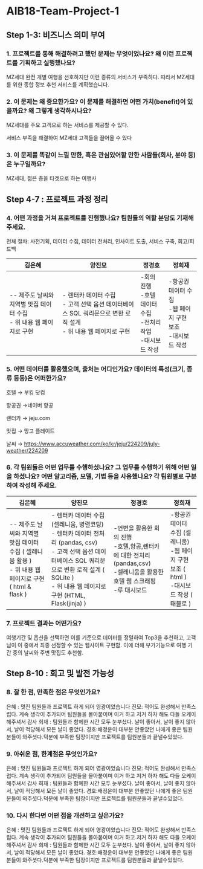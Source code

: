 # AIB18-Team-Project-1

## Step 1-3: 비즈니스 의미 부여
### 1. 프로젝트를 통해 해결하려고 했던 문제는 무엇이었나요? 왜 이런 프로젝트를 기획하고 실행했나요? 
MZ세대 완전 개별 여행을 선호하지만 이런 종류의 서비스가 부족하다. 따라서 MZ세대를 위한 종합 정보 추천 서비스를 계획했습니다. 
### 2. 이 문제는 왜 중요한가요? 이 문제를 해결하면 어떤 가치(benefit)이 있을까요? 왜 그렇게 생각하시나요? 
MZ세대를 주요 고객으로 하는 서비스를 제공할 수 있다.

서비스 부족을 해결하여 MZ세대 고객들을 끌어올 수 있다
### 3. 이 문제를 똑같이 느낄 만한, 혹은 관심있어할 만한 사람들(회사, 분야 등)은 누구일까요? 
MZ세대, 젊은 층을 타겟으로 하는 여행사

## Step 4-7 : 프로젝트 과정 정리 

### 4. 어떤 과정을 거쳐 프로젝트를 진행했나요? 팀원들의 역할 분담도 기재해 주세요.
전체 절차: 사전기획, 데이터 수집, 데이터 전처리, 인사이트 도출, 서비스 구축, 회고/피드백

김은혜 | 양진모 | 정경호 | 정희재
-- | -- | -- | --
-- 제주도 날씨와 지역별 맛집 데이터 수집 <br> - 위 내용 웹 페이지로 구현 | - 렌터카 데이터 수집 <br> - 고객 선택 옵션 데이터베이스 SQL 쿼리문으로 변환 로직 설계 <br> - 위 내용 웹 페이지로 구현 | -회의 진행 <br> -호텔 데이터 수집 <br> -전처리 작업 <br> -대시보드 작성 | -항공권 데이터 수집 <br> -웹 페이지 구현 보조 <br> -대시보드 작성
### 5. 어떤 데이터를 활용했으며, 출처는 어디인가요? 데이터의 특성(크기, 종류 등등)은 어떠한가요?   
호텔 → 부킹 닷컴

항공권 →네이버 항공

렌터카 → jeju.com

맛집 → 망고 플레이트

날씨 → https://www.accuweather.com/ko/kr/jeju/224209/july-weather/224209
### 6. 각 팀원들은 어떤 업무를 수행하셨나요? 그 업무를 수행하기 위해 어떤 일을 하셨나요? 어떤 알고리즘, 모델, 기법 등을 사용했나요? 각 팀원별로 구분하여 작성해 주세요.  
김은혜 | 양진모 | 정경호 | 정희재
-- | -- | -- | --
-- 제주도 날씨와 지역별 맛집 데이터 수집 ( 셀레니움 활용 ) <br> - 위 내용 웹 페이지로 구현 ( html & flask ) | - 렌터카 데이터 수집 (셀레니움, 병렬코딩) <br> - 렌터카 데이터 전처리 (pandas, csv) <br> - 고객 선택 옵션 데이터베이스 SQL 쿼리문으로 변환 로직 설계 ( SQLite ) <br> - 위 내용 웹 페이지로 구현 (HTML, Flask(jinja) ) | -언변을 활용한 회의 진행 <br> -호텔,항공,렌터카에 대한 전처리(pandas,csv) <br> -셀레니움을 활용한 호텔 웹 스크래핑 <br> -루 대시보드 | -항공권 데이터 수집 (셀레니움) <br> -웹 페이지 구현 보조  ( html ) <br> -대시보드 작성 ( 태블로 )

### 7. 프로젝트 결과는 어떤가요?
여행기간 및 옵션을 선택하면 이를 기준으로 데이터를 정렬하여 Top3을 추천하고, 고객님이 이 중에서 최종 선정할 수 있는 웹사이트 구현함. 이에 더해 부가기능으로 여행 기간 중의 날씨와 주변 맛집도 추천함.

## Step 8-10 : 회고 및 발전 가능성
### 8. 잘 한 점, 만족한 점은 무엇인가요? 
은혜 : 멋진 팀원들과 프로젝트 하게 되어 영광이었습니다 
진모: 적어도 완성해서 만족스럽다. 계속 생각이 추가되어 팀원들을 몰아붙이며 이거 하고 저거 하자 해도 다들 오케이 해주셔서 감사
희재 : 팀원들과 함께한 시간 모두 눈부셨다. 날이 좋아서, 날이 좋지 않아서, 날이 적당해서 모든 날이 좋았다.
경호:배정운이 대부분 안좋았던 나에게 좋은 팀원분들이 와주셧다.덕분에 부족한 팀장이지만 프로젝트를 팀원분들과 끝낼수있었다.
### 9. 아쉬운 점, 한계점은 무엇인가요?
은혜 : 멋진 팀원들과 프로젝트 하게 되어 영광이었습니다 
진모: 적어도 완성해서 만족스럽다. 계속 생각이 추가되어 팀원들을 몰아붙이며 이거 하고 저거 하자 해도 다들 오케이 해주셔서 감사
희재 : 팀원들과 함께한 시간 모두 눈부셨다. 날이 좋아서, 날이 좋지 않아서, 날이 적당해서 모든 날이 좋았다.
경호:배정운이 대부분 안좋았던 나에게 좋은 팀원분들이 와주셧다.덕분에 부족한 팀장이지만 프로젝트를 팀원분들과 끝낼수있었다.
### 10. 다시 한다면 어떤 점을 개선하고 싶은가요? 
은혜 : 멋진 팀원들과 프로젝트 하게 되어 영광이었습니다 
진모: 적어도 완성해서 만족스럽다. 계속 생각이 추가되어 팀원들을 몰아붙이며 이거 하고 저거 하자 해도 다들 오케이 해주셔서 감사
희재 : 팀원들과 함께한 시간 모두 눈부셨다. 날이 좋아서, 날이 좋지 않아서, 날이 적당해서 모든 날이 좋았다.
경호:배정운이 대부분 안좋았던 나에게 좋은 팀원분들이 와주셧다.덕분에 부족한 팀장이지만 프로젝트를 팀원분들과 끝낼수있었다.
